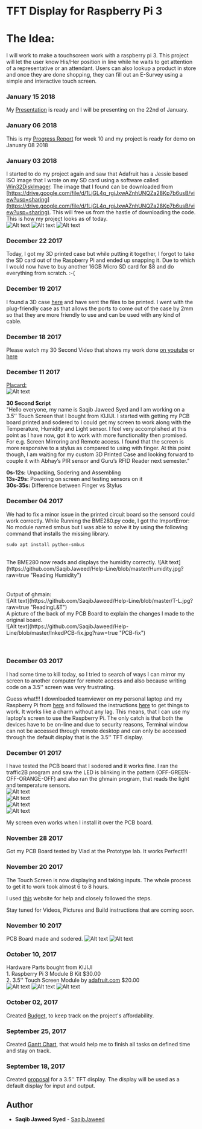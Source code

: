 TFT Display for Raspberry Pi 3
===============================

The Idea:
=========

I will work to make a touchscreen work with a raspberry pi 3. This project will let the user know His/Her position in line while he waits to get attention of a representative or an attendant.
Users can also lookup a product in store and once they are done shopping, they can fill out an E-Survey using a simple and interactive touch screen.

### January 15 2018
My [Presentation](https://github.com/SaqibJaweed/Help-Line/blob/master/Saqib%20Jaweed%20Syed.pptx) is ready and I will be presenting on the 22nd of January.

### January 06 2018

This is my [Progress Report](https://github.com/SaqibJaweed/Help-Line/blob/master/Progress%20Report.docx) for week 10 and my project is ready for demo on January 08 2018

### January 03 2018

I started to do my project again and saw that Adafruit has a Jessie based ISO image that I wrote on my SD card using a software called [Win32DiskImager](https://sourceforge.net/projects/win32diskimager/files/latest/download).  The image that I found can be downloaded from [https://drive.google.com/file/d/1LjGL4q_rgiJxwAZnhUNQZa28Kp7b6usB/view?usp=sharing](https://drive.google.com/file/d/1LjGL4q_rgiJxwAZnhUNQZa28Kp7b6usB/view?usp=sharing). This will free us from the hastle of downloading the code.
<br> This is how my project looks as of today.<br>
![Alt text](https://github.com/SaqibJaweed/Help-Line/blob/master/WithCase3.jpg?raw=true "WithCase3")
![Alt text](https://github.com/SaqibJaweed/Help-Line/blob/master/WithCase2.jpg?raw=true "WithCase1")
![Alt text](https://github.com/SaqibJaweed/Help-Line/blob/master/WithCase.jpg?raw=true "WithCase")

### December 22 2017

Today, I got my 3D printed case but while putting it together, I forgot to take the SD card out of the Raspberry Pi and ended up snapping it. Due to which I would now have to buy another 16GB Micro SD card for $8 and do everything from scratch. :-(

### December 19 2017

I found a 3D case [here](https://www.thingiverse.com/thing:2471701) and have sent the files to be printed. I went with the plug-friendly case as that allows the ports to come out of the case by 2mm so that they are more friendly to use and can be used with any kind of cable.

### December 18 2017

Please watch my 30 Second Video that shows my work done [on youtube](https://youtu.be/JPZLsDThR3A) or [here](https://github.com/SaqibJaweed/Help-Line/blob/master/final%20compressed.mp4)

### December 11 2017

[Placard:](https://github.com/SaqibJaweed/Help-Line/blob/master/placard.pub)<br>
![Alt text](https://github.com/SaqibJaweed/Help-Line/blob/master/Publication2-1.jpg?raw=true "Placard")<br>

**30 Second Script**<br>
"Hello everyone, my name is Saqib Jaweed Syed and I am working on a 3.5’’ Touch Screen that I bought from KIJIJI. I started with getting my PCB board printed and sodered to I could get my screen to work along with the Temperature, Humidity and Light sensor.  I feel very accomplished at this point as I have now, got it to work with more functionality then promised. For e.g. Screen Mirroring and Remote access. I found that the screen is more responsive to a stylus as compared to using with finger. At this point though, I am waiting for my custom 3D Printed Case and looking forward to couple it with Abhay’s PIR sensor and Guru’s RFID Reader next semester."

**0s-12s:** Unpacking, Sodering and Assembling<br>
**13s-29s:** Powering on screen and testing sensors on it<br>
**30s-35s:** Difference between Finger vs Stylus<br>

### December 04 2017
We had to fix a minor issue in the printed circuit board so the sensord could work correctly.
While Running the BME280.py code, I got the ImportError: No module named smbus but I was able to solve it by using the following command that installs the missing library.
```
sudo apt install python-smbus
```
<br>
The BME280 now reads and displays the humidity correctly.
![Alt text](https://github.com/SaqibJaweed/Help-Line/blob/master/Humidity.jpg?raw=true "Reading Humidity")<br><br><br>
Output of ghmain:<br>
![Alt text](https://github.com/SaqibJaweed/Help-Line/blob/master/T-L.jpg?raw=true "ReadingL&T")<br>
A picture of the back of my PCB Board to explain the changes I made to the original board.<br>
![Alt text](https://github.com/SaqibJaweed/Help-Line/blob/master/InkedPCB-fix.jpg?raw=true "PCB-fix")<br><br><br>

### December 03 2017
I had some time to kill today, so I tried to search of ways I can mirror my screen to another computer for remote access and also because writing code on a 3.5'' screen was very frustrating.

Guess what!!! I downloaded teamviewer on my personal laptop and my Raspberry Pi from [here](https://www.teamviewer.com/en/download/) and followed the instructions [here](https://community.teamviewer.com/t5/Knowledge-Base/How-to-install-TeamViewer-Host-for-Linux/ta-p/6318) to get things to work. It works like a charm without any lag. This means, that I can use my laptop's screen to use the Raspberry Pi. The only catch is that both the devices have to be on-line and due to security reasons, Terminal window can not be accessed through remote desktop and can only be accessed through the default display that is the 3.5'' TFT display.
### December 01 2017
I have tested the PCB board that I sodered and it works fine. I ran the traffic2B program and saw the LED is blinking in the pattern (OFF-GREEN-OFF-ORANGE-OFF) and also ran the ghmain program, that reads the light and temperature sensors. <br>
![Alt text](https://github.com/SaqibJaweed/Help-Line/blob/master/GreenLight.jpg?raw=true "Green Light")<br>
![Alt text](https://github.com/SaqibJaweed/Help-Line/blob/master/Reader1.jpg?raw=true "Output")<br>
![Alt text](https://github.com/SaqibJaweed/Help-Line/blob/master/Reader.jpg?raw=true "SenseHat Reader")<br>
![Alt text](https://github.com/SaqibJaweed/Help-Line/blob/master/SenseHat.jpg?raw=true "Sense Hat")<br>

My screen even works when I install it over the PCB board.
### November 28 2017
Got my PCB Board tested by Vlad at the Prototype lab. It works Perfect!!!
### November 20 2017
The Touch Screen is now displaying and taking inputs. The whole process to get it to work took almost 6 to 8 hours.



I used [this](https://learn.adafruit.com/adafruit-pitft-3-dot-5-touch-screen-for-raspberry-pi/easy-install) website for help and closely followed the steps.

Stay tuned for Videos, Pictures and Build instructions that are coming soon.
### November 10 2017
PCB Board made and sodered.
![Alt text](https://github.com/SaqibJaweed/Help-Line/blob/master/20171018_154102.jpg?raw=true "Completed PCB board")
![Alt text](https://github.com/SaqibJaweed/Help-Line/blob/master/20171018_153924.jpg?raw=true "Sodering in progress!!!")
### October 10, 2017
Hardware Parts bought from KIJIJI  
            1. Raspberry Pi 3 Module B Kit  $30.00 <br>
            2. 3.5'' Touch Screen Module by [adafruit.com](https://www.adafruit.com/product/2097)  $20.00 <br>
![Alt text](https://github.com/SaqibJaweed/Help-Line/blob/master/Capture1.PNG?raw=true "Screen Front View")
![Alt text](https://github.com/SaqibJaweed/Help-Line/blob/master/Capture.PNG?raw=true "Screen Rear View")
![Alt text](https://github.com/SaqibJaweed/Help-Line/blob/master/1-2.jpg?raw=true "Raspberry Pi 3 Model-B")
### October 02, 2017
Created [Budget](https://github.com/SaqibJaweed/Help-Line/blob/master/Budget.docx), to keep track on the project's affordability.
### September 25, 2017
Created [Gantt Chart](https://github.com/SaqibJaweed/Help-Line/blob/master/Gantt%20Chart.docx), that would help me to finish all tasks on defined time and stay on track.
### September 18, 2017
Created [proposal](https://github.com/SaqibJaweed/Help-Line/blob/master/ProposalContentStudentNameRev02.xlsx) for a 3.5'' TFT display. The display will be used as a default display for input and output.

## Author
* **Saqib Jaweed Syed** - [SaqibJaweed](https://github.com/SaqibJaweed)
